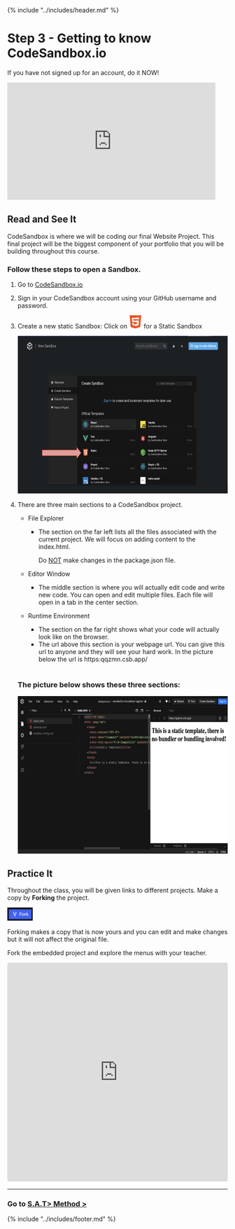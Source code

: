 {% include "../includes/header.md" %}

# Step 3 - Getting to know CodeSandbox.io
<!-- This is how each subject should be introduced. Give the students structure so they know they can start trusting the process sooner!  -->
If you have not signed up for an account, do it NOW! 
<iframe width="476" height="268" src="https://youtu.be/kCTadOM8GpM" frameborder="0" allow="autoplay; encrypted-media" allowfullscreen></iframe>

## Read and See It 
<!-- Give them our writing of the subject then link to a few articles: Medium, Wikipedia, CSS-Tricks, W3S, MozillaDev, etc... that help give more perspective on the subject  -->

CodeSandbox is where we will be coding our final Website Project.  This final project will be the biggest component of your portfolio that you will be building throughout this course.

### Follow these steps to open a Sandbox.

1. Go to [CodeSandbox.io](https://codesandbox.io)

1. Sign in your CodeSandbox account using your GitHub username and password.

1. Create a new static Sandbox: Click on  <img src="../images/logos/HTML5_Badge.svg" height="30px"> for a Static Sandbox

    <img src="../images/CodeSandbox/CodeSandbox2.png" height="360" width="640">

1. There are three main sections to a CodeSandbox project. 

    * File Explorer
        * The section on the far left lists all the files associated with the current project.  We will focus on adding content to the index.html.  
        
            Do <u>NOT</u> make changes in the package.json file.

    * Editor Window
        * The middle section is where you will actually edit code and write new code.  You can open and edit multiple files. Each file will open in a tab in the center section. 

    * Runtime Environment
        * The section on the far right shows what your code will actually look like on the browser.  
        * The url above this section is your webpage url.  You can give this url to anyone and they will see your hard work. 
            In the picture below the url is https:qqzmn.csb.app/

        <br>

    ### The picture below shows these three sections:
        
    <img src="../images/CodeSandbox/CodeSandbox3.png" height="360" width="640">

## Practice It

 Throughout the class, you will be given links to different projects.  Make a copy by **Forking** the project.  <br>

   <img src="../images/CodeSandbox/Fork.png" height="30px">

Forking makes a copy that is now yours and you can edit and make changes but it will not affect the original file.  

Fork the embedded project and explore the menus with your teacher.

<iframe src="https://codesandbox.io/s/l2c-course-student-template-w8ojh?fontsize=14" style="width:100%; height:500px; border:0; border-radius: 4px; overflow:hidden;" title="L2C-Course-Student-Template" allow="geolocation; microphone; camera; midi; vr; accelerometer; gyroscope; payment; ambient-light-sensor; encrypted-media; usb" sandbox="allow-modals allow-forms allow-popups allow-scripts allow-same-origin"></iframe>

*****

### Go to [S.A.T> Method >](splat-Prep.md)

{% include "../includes/footer.md" %}
